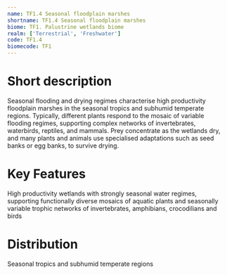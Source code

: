 ```yaml
---
name: TF1.4 Seasonal floodplain marshes
shortname: TF1.4 Seasonal floodplain marshes
biome: TF1. Palustrine wetlands biome
realm: ['Terrestrial', 'Freshwater']
code: TF1.4
biomecode: TF1
---
```

# Short description

Seasonal flooding and drying regimes characterise high productivity floodplain marshes in the seasonal tropics and subhumid temperate regions. Typically, different plants respond to the mosaic of variable flooding regimes, supporting complex networks of invertebrates, waterbirds, reptiles, and mammals. Prey concentrate as the wetlands dry, and many plants and animals use specialised adaptations such as seed banks or egg banks, to survive drying.

# Key Features

High productivity wetlands with strongly seasonal water regimes, supporting functionally diverse mosaics of aquatic plants and seasonally variable trophic networks of invertebrates, amphibians, crocodilians and birds

# Distribution

Seasonal tropics and subhumid temperate regions
